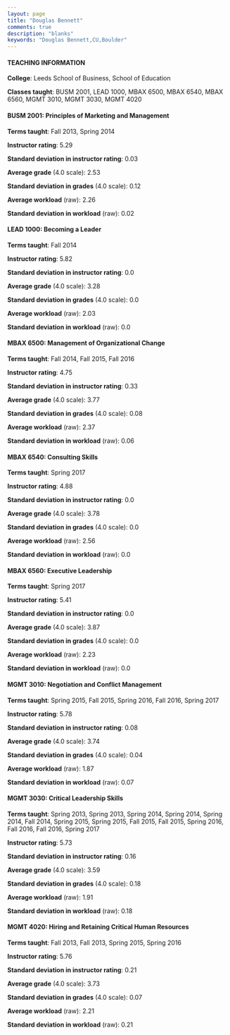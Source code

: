 ```yaml
---
layout: page
title: "Douglas Bennett" 
comments: true
description: "blanks"
keywords: "Douglas Bennett,CU,Boulder"
---
```

<head>
<script src="https://ajax.googleapis.com/ajax/libs/jquery/2.1.3/jquery.min.js"></script>
<script src="https://dl.dropboxusercontent.com/s/pc42nxpaw1ea4o9/highcharts.js?dl=0"></script>
<!-- <script src="../assets/js/highcharts.js"></script> -->
<style type="text/css">@font-face {
	font-family: "Bebas Neue";
	src: url(https://www.filehosting.org/file/details/544349/BebasNeue Regular.otf) format("opentype");
	}
	h1.Bebas { 
		font-family: "Bebas Neue", Verdana, Tahoma;
	}
</style>
</head>
	   
#### TEACHING INFORMATION

**College**: Leeds School of Business, School of Education

**Classes taught**: BUSM 2001, LEAD 1000, MBAX 6500, MBAX 6540, MBAX 6560, MGMT 3010, MGMT 3030, MGMT 4020

#### BUSM 2001: Principles of Marketing and Management

**Terms taught**: Fall 2013, Spring 2014

**Instructor rating**: 5.29

**Standard deviation in instructor rating**: 0.03

**Average grade** (4.0 scale): 2.53

**Standard deviation in grades** (4.0 scale): 0.12

**Average workload** (raw): 2.26

**Standard deviation in workload** (raw): 0.02

#### LEAD 1000: Becoming a Leader

**Terms taught**: Fall 2014

**Instructor rating**: 5.82

**Standard deviation in instructor rating**: 0.0

**Average grade** (4.0 scale): 3.28

**Standard deviation in grades** (4.0 scale): 0.0

**Average workload** (raw): 2.03

**Standard deviation in workload** (raw): 0.0

#### MBAX 6500: Management of Organizational Change

**Terms taught**: Fall 2014, Fall 2015, Fall 2016

**Instructor rating**: 4.75

**Standard deviation in instructor rating**: 0.33

**Average grade** (4.0 scale): 3.77

**Standard deviation in grades** (4.0 scale): 0.08

**Average workload** (raw): 2.37

**Standard deviation in workload** (raw): 0.06

#### MBAX 6540: Consulting Skills

**Terms taught**: Spring 2017

**Instructor rating**: 4.88

**Standard deviation in instructor rating**: 0.0

**Average grade** (4.0 scale): 3.78

**Standard deviation in grades** (4.0 scale): 0.0

**Average workload** (raw): 2.56

**Standard deviation in workload** (raw): 0.0

#### MBAX 6560: Executive Leadership

**Terms taught**: Spring 2017

**Instructor rating**: 5.41

**Standard deviation in instructor rating**: 0.0

**Average grade** (4.0 scale): 3.87

**Standard deviation in grades** (4.0 scale): 0.0

**Average workload** (raw): 2.23

**Standard deviation in workload** (raw): 0.0

#### MGMT 3010: Negotiation and Conflict Management

**Terms taught**: Spring 2015, Fall 2015, Spring 2016, Fall 2016, Spring 2017

**Instructor rating**: 5.78

**Standard deviation in instructor rating**: 0.08

**Average grade** (4.0 scale): 3.74

**Standard deviation in grades** (4.0 scale): 0.04

**Average workload** (raw): 1.87

**Standard deviation in workload** (raw): 0.07

#### MGMT 3030: Critical Leadership Skills

**Terms taught**: Spring 2013, Spring 2013, Spring 2014, Spring 2014, Spring 2014, Fall 2014, Spring 2015, Spring 2015, Fall 2015, Fall 2015, Spring 2016, Fall 2016, Fall 2016, Spring 2017

**Instructor rating**: 5.73

**Standard deviation in instructor rating**: 0.16

**Average grade** (4.0 scale): 3.59

**Standard deviation in grades** (4.0 scale): 0.18

**Average workload** (raw): 1.91

**Standard deviation in workload** (raw): 0.18

#### MGMT 4020: Hiring and Retaining Critical Human Resources

**Terms taught**: Fall 2013, Fall 2013, Spring 2015, Spring 2016

**Instructor rating**: 5.76

**Standard deviation in instructor rating**: 0.21

**Average grade** (4.0 scale): 3.73

**Standard deviation in grades** (4.0 scale): 0.07

**Average workload** (raw): 2.21

**Standard deviation in workload** (raw): 0.21

